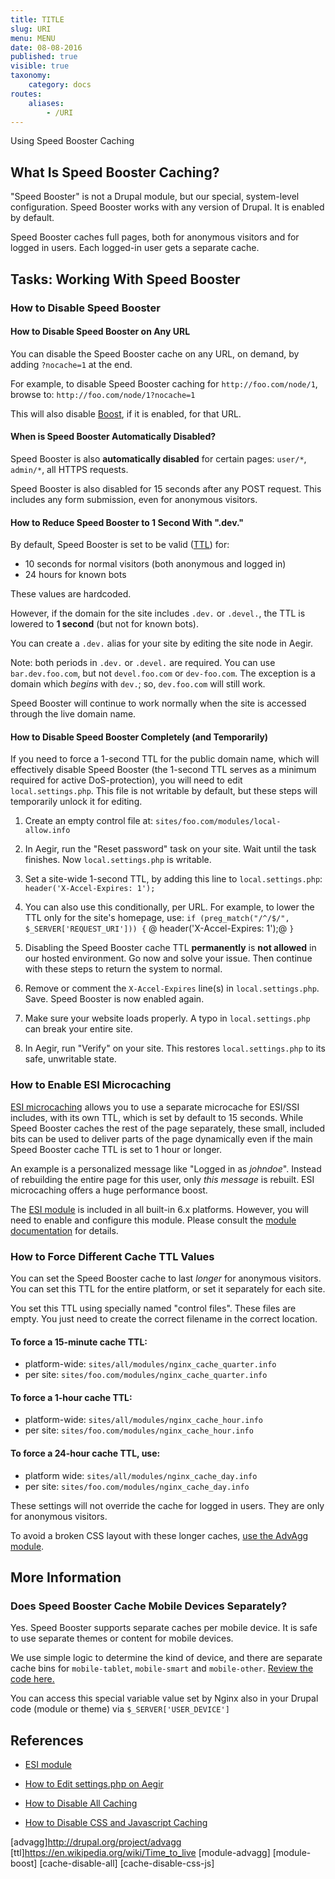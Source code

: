 ```yaml
---
title: TITLE
slug: URI
menu: MENU
date: 08-08-2016
published: true
visible: true
taxonomy:
    category: docs
routes:
    aliases:
        - /URI
---
```

Using Speed Booster Caching

What Is Speed Booster Caching?
------------------------------

"Speed Booster" is not a Drupal module, but our special, system-level
configuration. Speed Booster works with any version of Drupal. It is
enabled by default.

Speed Booster caches full pages, both for anonymous visitors and for
logged in users. Each logged-in user gets a separate cache.

Tasks: Working With Speed Booster
---------------------------------

### How to Disable Speed Booster

#### How to Disable Speed Booster on Any URL

You can disable the Speed Booster cache on any URL, on demand, by
adding `?nocache=1` at the end.

For example, to disable Speed Booster caching for
`http://foo.com/node/1`, browse to: `http://foo.com/node/1?nocache=1`

This will also disable [Boost](module-boost), if it is enabled, for
that URL.

#### When is Speed Booster Automatically Disabled?

Speed Booster is also **automatically disabled** for certain pages:
`user/*`, `admin/*`, all HTTPS requests.

Speed Booster is also disabled for 15 seconds after any POST request.
This includes any form submission, even for anonymous visitors.

#### How to Reduce Speed Booster to 1 Second With ".dev."

By default, Speed Booster is set to be valid ([TTL](ttl)) for:

-   10 seconds for normal visitors (both anonymous and logged in)
-   24 hours for known bots

These values are hardcoded.

However, if the domain for the site includes `.dev.` or `.devel.`,
the TTL is lowered to **1 second** (but not for known bots).

You can create a `.dev.` alias for your site by editing the site node
in Aegir.

Note: both periods in `.dev.` or `.devel.` are required. You can use
`bar.dev.foo.com`, but not `devel.foo.com` or `dev-foo.com`. The
exception is a domain which *begins* with `dev.`;
so, `dev.foo.com` will still work.

Speed Booster will continue to work normally when the site is accessed
through the live domain name.

#### How to Disable Speed Booster Completely (and Temporarily)

If you need to force a 1-second TTL for the public domain name, which
will
effectively disable Speed Booster (the 1-second TTL serves as a minimum
required for active DoS-protection), you will need to edit
`local.settings.php`.
This file is not writable by default, but these steps will temporarily
unlock it for editing.

1.  Create an empty control file at:
    `sites/foo.com/modules/local-allow.info`

1.  In Aegir, run the "Reset password" task on your site. Wait until
    the
    task finishes. Now `local.settings.php` is writable.

1.  Set a site-wide 1-second TTL, by adding this line to
    `local.settings.php`: `header('X-Accel-Expires: 1');`

1.  You can also use this conditionally, per URL. For example,
    to lower the TTL only for the site's homepage, use:
    `if (preg_match("/^/$/", $_SERVER['REQUEST_URI'])) {`
    @ header('X-Accel-Expires: 1');@
    `}`

1.  Disabling the Speed Booster cache TTL **permanently** is **not
    allowed**
    in our hosted environment. Go now and solve your issue.
    Then continue with these steps to return the system to normal.

1.  Remove or comment the `X-Accel-Expires` line(s) in
    `local.settings.php`. Save. Speed Booster is now enabled again.

1.  Make sure your website loads properly. A typo in
    `local.settings.php` can break your entire site.

1.  In Aegir, run "Verify" on your site. This restores
    `local.settings.php` to its safe, unwritable state.

### How to Enable ESI Microcaching

[ESI microcaching](http://groups.drupal.org/node/197478) allows you to
use a separate microcache for ESI/SSI includes, with its own TTL,
which is set by default to 15 seconds. While Speed Booster caches the
rest
of the page separately, these small, included bits can be used to
deliver
parts of the page dynamically even if the main Speed Booster cache TTL
is set to 1 hour or longer.

An example is a personalized message like "Logged in as *johndoe*".
Instead of rebuilding the entire page for this user, only _this
message_ is rebuilt. ESI microcaching offers a huge performance boost.

The [ESI module](http://drupal.org/project/esi) is included in all
built-in 6.x platforms. However, you will need to enable and configure
this module. Please consult the [module
documentation](http://drupal.org/project/esi) for details.

### How to Force Different Cache TTL Values

You can set the Speed Booster cache to last *longer* for anonymous
visitors. You can set this TTL for the entire platform, or set it
separately for each site.

You set this TTL using specially named "control files". These files
are empty. You just need to create the correct filename in the correct
location.

#### To force a 15-minute cache TTL:

-   platform-wide: `sites/all/modules/nginx_cache_quarter.info`
-   per site: `sites/foo.com/modules/nginx_cache_quarter.info`

#### To force a 1-hour cache TTL:

-   platform-wide: `sites/all/modules/nginx_cache_hour.info`
-   per site: `sites/foo.com/modules/nginx_cache_hour.info`

#### To force a 24-hour cache TTL, use:

-   platform wide: `sites/all/modules/nginx_cache_day.info`
-   per site: `sites/foo.com/modules/nginx_cache_day.info`

These settings will not override the cache for logged in users. They
are only for anonymous visitors.

To avoid a broken CSS layout with these longer caches,
[use the AdvAgg module](module-advagg).

More Information
----------------

### Does Speed Booster Cache Mobile Devices Separately?

Yes. Speed Booster supports separate caches per mobile device. It
is safe to use separate themes or content for mobile devices.

We use simple logic to determine the kind of device, and there are
separate
cache bins for `mobile-tablet`, `mobile-smart` and `mobile-other`.
[Review the code here.](http://bit.ly/wYz6PG)

You can access this special variable value set by Nginx also in
your Drupal code (module or theme) via `$_SERVER['USER_DEVICE']`

References
----------

-   [ESI module](http://drupal.org/project/esi)

-   [How to Edit settings.php on Aegir](edit-settings-php)

-   [How to Disable All Caching](cache-disable-all)

-   [How to Disable CSS and Javascript Caching](cache-disable-css-js)

[advagg]http://drupal.org/project/advagg
[ttl]https://en.wikipedia.org/wiki/Time_to_live
[module-advagg]
[module-boost]
[cache-disable-all]
[cache-disable-css-js]
